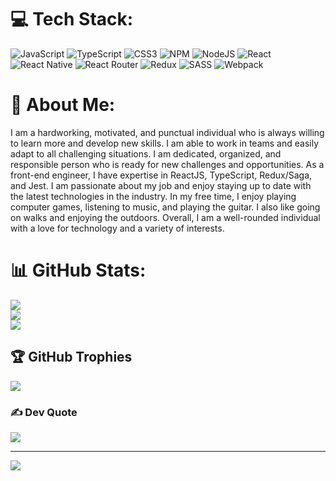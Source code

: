# 💻 Tech Stack:
![JavaScript](https://img.shields.io/badge/javascript-%23323330.svg?style=for-the-badge&logo=javascript&logoColor=%23F7DF1E) ![TypeScript](https://img.shields.io/badge/typescript-%23007ACC.svg?style=for-the-badge&logo=typescript&logoColor=white) ![CSS3](https://img.shields.io/badge/css3-%231572B6.svg?style=for-the-badge&logo=css3&logoColor=white) ![NPM](https://img.shields.io/badge/NPM-%23000000.svg?style=for-the-badge&logo=npm&logoColor=white) ![NodeJS](https://img.shields.io/badge/node.js-6DA55F?style=for-the-badge&logo=node.js&logoColor=white) ![React](https://img.shields.io/badge/react-%2320232a.svg?style=for-the-badge&logo=react&logoColor=%2361DAFB) ![React Native](https://img.shields.io/badge/react_native-%2320232a.svg?style=for-the-badge&logo=react&logoColor=%2361DAFB) ![React Router](https://img.shields.io/badge/React_Router-CA4245?style=for-the-badge&logo=react-router&logoColor=white) ![Redux](https://img.shields.io/badge/redux-%23593d88.svg?style=for-the-badge&logo=redux&logoColor=white) ![SASS](https://img.shields.io/badge/SASS-hotpink.svg?style=for-the-badge&logo=SASS&logoColor=white) ![Webpack](https://img.shields.io/badge/webpack-%238DD6F9.svg?style=for-the-badge&logo=webpack&logoColor=black)

# 💫 About Me:
I am a hardworking, motivated, and punctual individual who is always willing to learn more and develop new skills. I am able to work in teams and easily adapt to all challenging situations. I am dedicated, organized, and responsible person who is ready for new challenges and opportunities. As a front-end engineer, I have expertise in ReactJS, TypeScript, Redux/Saga, and Jest. I am passionate about my job and enjoy staying up to date with the latest technologies in the industry. In my free time, I enjoy playing computer games, listening to music, and playing the guitar. I also like going on walks and enjoying the outdoors. Overall, I am a well-rounded individual with a love for technology and a variety of interests.


# 📊 GitHub Stats:
![](https://github-readme-stats.vercel.app/api?username=Tigran0199&theme=dark&hide_border=false&include_all_commits=true&count_private=true)<br/>
![](https://github-readme-streak-stats.herokuapp.com/?user=Tigran0199&theme=dark&hide_border=false)<br/>
![](https://github-readme-stats.vercel.app/api/top-langs/?username=Tigran0199&theme=dark&hide_border=false&include_all_commits=true&count_private=true&layout=compact)

## 🏆 GitHub Trophies
![](https://github-profile-trophy.vercel.app/?username=Tigran0199&theme=radical&no-frame=true&no-bg=false&margin-w=4)

### ✍️ Dev Quote
![](https://quotes-github-readme.vercel.app/api?type=horizontal&theme=dark)

---
[![](https://visitcount.itsvg.in/api?id=Tigran0199&icon=1&color=6)](https://visitcount.itsvg.in)
